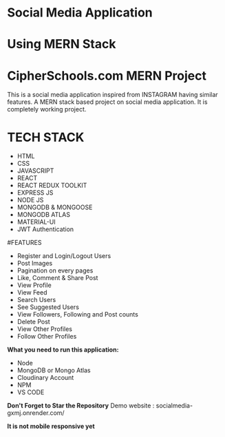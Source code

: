 # Social Media Application
# Using MERN Stack
# CipherSchools.com MERN Project

This is a social media application inspired from INSTAGRAM having similar features.
A MERN stack based project on social media application. It is completely working project.
# TECH STACK

- HTML
- CSS
- JAVASCRIPT
- REACT
- REACT REDUX TOOLKIT
- EXPRESS JS
- NODE JS
- MONGODB & MONGOOSE
- MONGODB ATLAS
- MATERIAL-UI
- JWT Authentication

#FEATURES

- Register and Login/Logout Users
- Post Images 
- Pagination on every pages
- Like, Comment & Share Post
- View Profile
- View Feed
- Search Users
- See Suggested Users
- View Followers, Following and Post counts
- Delete Post
- View Other Profiles
- Follow Other Profiles


**What you need to run this application:**

- Node
- MongoDB or Mongo Atlas
- Cloudinary Account
- NPM
- VS CODE


**Don't Forget to Star the Repository**
Demo website : socialmedia-gxmj.onrender.com/

**It is not mobile responsive yet**



